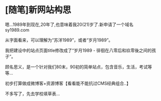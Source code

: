 # [随笔]新网站构思

嗯...1989年到现在,20年了,也意味着我20(21)岁了.新申请了一个域名 sy1989.com

从字面看来，可以理解为“苏洋1989”，或者“岁月1989”。

我把建设中的站点页面title修改成了“岁月1989 - 徘徊在八零后和玖零後之间的孩子”。

顾名思义，是一个针对我们80末，90初的简单站点，包含音乐，生活，考试等等...

初步打算做成微博客+资源博客【看看能不能抗过CMS经典组合..】

不多写了，先去学校填草表...

